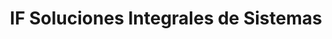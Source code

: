 ---
title: "IF Soluciones Integrales de Sistemas"
url: /quilmes/if-soluciones-integrales-de-sistemas/
shop: ordenador
---